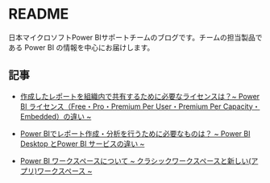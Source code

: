 # README

日本マイクロソフトPower BIサポートチームのブログです。チームの担当製品である Power BI の情報を中心にお届けします。

## 記事

- [作成したレポートを組織内で共有するために必要なライセンスは？~ Power BI ライセンス（Free・Pro・Premium Per User・Premium Per Capacity・Embedded）の違い ~](https://jpbap-sqlbi.github.io/blog/powerbi/pbi_license/)

- [Power BIでレポート作成・分析を行うために必要なものは？ ~ Power BI Desktop とPower BI サービスの違い ~](https://jpbap-sqlbi.github.io/blog/powerbi/pbi_desktop_service/)

- [Power BI ワークスペースについて ~ クラシックワークスペースと新しい(アプリ)ワークスペース ~](https://jpbap-sqlbi.github.io/blog/powerbi/pbi_workspace_classic_and_app/)

